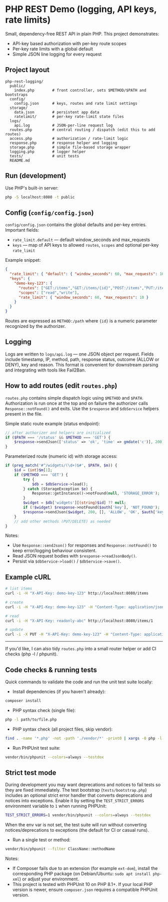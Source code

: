 # PHP REST Demo (logging, API keys, rate limits)

Small, dependency-free REST API in plain PHP. This project demonstrates:

- API-key based authorization with per-key route scopes
- Per-key rate limits with a global default
- Simple JSON line logging for every request

## Project layout

```
php-rest-logging/
  public/
    index.php        # front controller, sets $METHOD/$PATH and bootstraps
  config/
    config.json      # keys, routes and rate limit settings
  storage/
    data.json        # persistent app data
    ratelimit/       # per-key rate-limit state files
  logs/
    api.log          # JSON-per-line request log
  routes.php         # central routing / dispatch (edit this to add routes)
  access.php         # authorization / rate-limit logic
  response.php       # response helper and logging
  storage.php        # simple file-based storage wrapper
  logging.php        # logger helper
  tests/             # unit tests
  README.md
```

## Run (development)

Use PHP's built-in server:

```bash
php -S localhost:8080 -t public
```

## Config (`config/config.json`)

`config/config.json` contains the global defaults and per-key entries. Important fields:

- `rate_limit.default` — default window_seconds and max_requests
- `keys` — map of API keys to allowed `routes`, `scopes` and optional per-key `rate_limit`

Example snippet:

```json
{
  "rate_limit": { "default": { "window_seconds": 60, "max_requests": 100 } },
  "keys": {
    "demo-key-123": {
      "routes": ["GET:/items","GET:/items/{id}","POST:/items","PUT:/items/{id}"],
      "scopes": ["read","write"],
      "rate_limit": { "window_seconds": 60, "max_requests": 10 }
    }
  }
}
```

Routes are expressed as `METHOD:/path` where `{id}` is a numeric parameter recognized by the authorizer.

## Logging

Logs are written to `logs/api.log` — one JSON object per request. Fields include timestamp, IP,
method, path, response status, outcome (ALLOW or DENY), key and reason. This format is convenient
for downstream parsing and integrating with tools like Fail2Ban.

## How to add routes (edit `routes.php`)

`routes.php` contains simple dispatch logic using `$METHOD` and `$PATH`. Authorization is run once
at the top and on failure the authorizer calls `Response::notFound()` and exits. Use the `$response`
and `$dbService` helpers present in the file.

Simple static route example (status endpoint):

```php
// after authorizer and helpers are initialized
if ($PATH === '/status' && $METHOD === 'GET') {
    $response->sendJson(['status' => 'ok', 'time' => gmdate('c')], 200, [], 'ALLOW', 'OK', $auth['key'] ?? null);
}
```

Parameterized route (numeric id) with storage access:

```php
if (preg_match('#^/widgets/(\d+)$#', $PATH, $m)) {
    $id = (int)$m[1];
    if ($METHOD === 'GET') {
        try {
            $db = $dbService->load();
        } catch (StorageException $e) {
            Response::getInstance()->notFound(null, 'STORAGE_ERROR');
        }
        $widget = $db['widgets'][(string)$id] ?? null;
        if (!$widget) $response->notFound($auth['key'], 'NOT_FOUND');
        $response->sendJson($widget, 200, [], 'ALLOW', 'OK', $auth['key']);
    }
    // add other methods (PUT/DELETE) as needed
}
```

Notes:
- Use `Response::sendJson()` for responses and `Response::notFound()` to keep error/logging behaviour consistent.
- Read JSON request bodies with `$response->readJsonBody()`.
- Persist via `$dbService->load()` / `$dbService->save()`.

## Example cURL

```bash
# list items
curl -i -H "X-API-Key: demo-key-123" http://localhost:8080/items

# create
curl -i -H "X-API-Key: demo-key-123" -H "Content-Type: application/json" -d '{"name":"Foo"}' http://localhost:8080/items

# read
curl -i -H "X-API-Key: readonly-abc" http://localhost:8080/items/1

# update
curl -i -X PUT -H "X-API-Key: demo-key-123" -H "Content-Type: application/json" -d '{"name":"Foo v2"}' http://localhost:8080/items/1
```

---

If you'd like, I can also tidy `routes.php` into a small router helper or add CI checks (php -l / phpunit).

## Code checks & running tests

Quick commands to validate the code and run the unit test suite locally:

- Install dependencies (if you haven't already):

```bash
composer install
```

- PHP syntax check (single file):

```bash
php -l path/to/file.php
```

- PHP syntax check (all project files, skip vendor):

```bash
find . -name '*.php' -not -path './vendor/*' -print0 | xargs -0 php -l
```

- Run PHPUnit test suite:

```bash
vendor/bin/phpunit --colors=always --testdox
```

Strict test mode
----------------

During development you may want deprecations and notices to fail tests so they are fixed immediately. The test bootstrap (`tests/bootstrap.php`) includes an optional strict error handler that converts deprecations and notices into exceptions. Enable it by setting the `TEST_STRICT_ERRORS` environment variable to `1` when running PHPUnit:

```bash
TEST_STRICT_ERRORS=1 vendor/bin/phpunit --colors=always --testdox
```

When the env var is not set, the test suite will run without converting notices/deprecations to exceptions (the default for CI or casual runs).

- Run a single test or method:

```bash
vendor/bin/phpunit --filter ClassName::methodName
```

Notes:
- If Composer fails due to an extension (for example `ext-dom`), install the corresponding PHP package (on Debian/Ubuntu: `sudo apt install php-xml`) or adjust your environment.
- This project is tested with PHPUnit 10 on PHP 8.1+. If your local PHP version is newer, ensure `composer.json` requires a compatible PHPUnit version.
